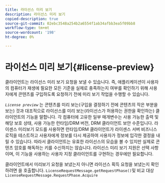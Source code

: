 ```yaml
---
title: 라이선스 미리 보기
description: 라이선스 미리 보기
copied-description: true
source-git-commit: 02ebc3548a254b2a6554f1ab34afbb3ea5f09bb8
workflow-type: tm+mt
source-wordcount: '198'
ht-degree: 0%

---
```


# 라이선스 미리 보기{#license-preview}

클라이언트는 라이선스 미리 보기 요청을 보낼 수 있습니다. 즉, 애플리케이션이 사용자의 컴퓨터가 재생에 필요한 모든 기준을 실제로 충족하는지 여부를 확인하기 위해 사용자에게 콘텐츠를 구입하도록 요청하기 전에 미리 보기 작업을 수행할 수 있습니다.

*`License preview`* 는 콘텐츠를 미리 보는(구입을 결정하기 전에 콘텐츠의 작은 부분을 보는) 것과 대조적으로 라이선스를 미리 보는(라이선스가 허용하는 권한을 확인하는) 클라이언트의 기능을 말합니다. 각 컴퓨터에 고유한 일부 매개변수는 사용 가능한 출력 및 해당 보호 상태, 사용 가능한 런타임/DRM 버전, DRM 클라이언트 보안 수준입니다. 라이센스 미리보기 모드를 사용하면 런타임/DRM 클라이언트가 라이센스 서버 비즈니스 로직을 테스트하고 사용자에게 정보를 다시 제공하여 사용자가 정보에 입각한 결정을 내릴 수 있습니다. 따라서 클라이언트는 유효한 라이선스의 모습을 볼 수 있지만 실제로 콘텐츠 암호를 해독하는 키를 수신하지는 않습니다. 라이선스 미리 보기 지원은 선택 사항이며, 이 기능을 사용하는 사용자 지정 클라이언트를 구현하는 경우에만 필요합니다.

클라이언트에서 미리보기 요청을 보냈는지 아니면 라이선스 획득 요청을 보냈는지 확인하려면 을 호출합니다. `LicenseRequestMessage.getRequestPhase()`및 비교 대상 `LicenseRequestMessage.RequestPhase.Acquire`
